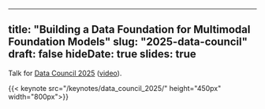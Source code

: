 
---
title: "Building a Data Foundation for Multimodal Foundation Models"
slug: "2025-data-council"
draft: false
hideDate: true
slides: true
---

Talk for [Data Council 2025](https://www.datacouncil.ai/talks25/building-a-data-foundation-for-multimodal-foundation-models?hsLang=en) ([video](https://youtu.be/6kf58xD5s3Q?si=3vYEH9EXeAKb4KAI)).

{{< keynote src="/keynotes/data_council_2025/" height="450px" width="800px">}}

